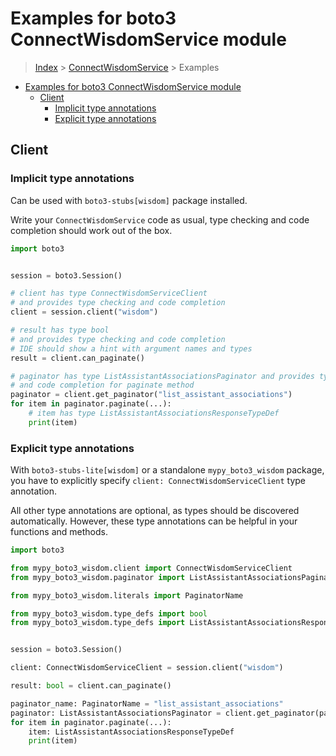 <a id="examples-for-boto3-connectwisdomservice-module"></a>

# Examples for boto3 ConnectWisdomService module

> [Index](../README.md) > [ConnectWisdomService](./README.md) > Examples

- [Examples for boto3 ConnectWisdomService module](#examples-for-boto3-connectwisdomservice-module)
  - [Client](#client)
    - [Implicit type annotations](#implicit-type-annotations)
    - [Explicit type annotations](#explicit-type-annotations)

<a id="client"></a>

## Client

<a id="implicit-type-annotations"></a>

### Implicit type annotations

Can be used with `boto3-stubs[wisdom]` package installed.

Write your `ConnectWisdomService` code as usual, type checking and code
completion should work out of the box.

```python
import boto3


session = boto3.Session()

# client has type ConnectWisdomServiceClient
# and provides type checking and code completion
client = session.client("wisdom")

# result has type bool
# and provides type checking and code completion
# IDE should show a hint with argument names and types
result = client.can_paginate()

# paginator has type ListAssistantAssociationsPaginator and provides type checking
# and code completion for paginate method
paginator = client.get_paginator("list_assistant_associations")
for item in paginator.paginate(...):
    # item has type ListAssistantAssociationsResponseTypeDef
    print(item)
```

<a id="explicit-type-annotations"></a>

### Explicit type annotations

With `boto3-stubs-lite[wisdom]` or a standalone `mypy_boto3_wisdom` package,
you have to explicitly specify `client: ConnectWisdomServiceClient` type
annotation.

All other type annotations are optional, as types should be discovered
automatically. However, these type annotations can be helpful in your functions
and methods.

```python
import boto3

from mypy_boto3_wisdom.client import ConnectWisdomServiceClient
from mypy_boto3_wisdom.paginator import ListAssistantAssociationsPaginator

from mypy_boto3_wisdom.literals import PaginatorName

from mypy_boto3_wisdom.type_defs import bool
from mypy_boto3_wisdom.type_defs import ListAssistantAssociationsResponseTypeDef


session = boto3.Session()

client: ConnectWisdomServiceClient = session.client("wisdom")

result: bool = client.can_paginate()

paginator_name: PaginatorName = "list_assistant_associations"
paginator: ListAssistantAssociationsPaginator = client.get_paginator(paginator_name)
for item in paginator.paginate(...):
    item: ListAssistantAssociationsResponseTypeDef
    print(item)
```
